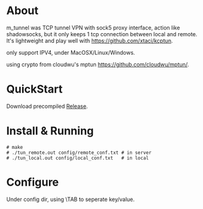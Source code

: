 
# About

m_tunnel was TCP tunnel VPN with sock5 proxy interface, action like shadowsocks, but it only keeps 1 tcp connection between local and remote. It's lightweight and play well with https://github.com/xtaci/kcptun.

only support IPV4, under MacOSX/Linux/Windows. 

using crypto from cloudwu's mptun https://github.com/cloudwu/mptun/.




# QuickStart

Download precompiled [Release](https://github.com/lalawue/m_tunnel/releases).





# Install & Running

```
# make
# ./tun_remote.out config/remote_conf.txt # in server
# ./tun_local.out config/local_conf.txt   # in local
```





# Configure

Under config dir, using \TAB to seperate key/value.
